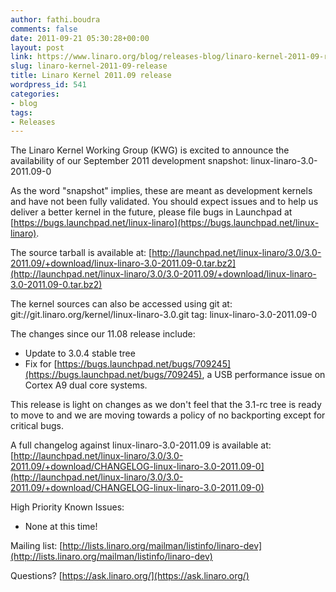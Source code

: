 ```yaml
---
author: fathi.boudra
comments: false
date: 2011-09-21 05:30:28+00:00
layout: post
link: https://www.linaro.org/blog/releases-blog/linaro-kernel-2011-09-release/
slug: linaro-kernel-2011-09-release
title: Linaro Kernel 2011.09 release
wordpress_id: 541
categories:
- blog
tags:
- Releases
---
```


The Linaro Kernel Working Group (KWG) is excited to announce the availability of our September 2011 development snapshot:
linux-linaro-3.0-2011.09-0

As the word "snapshot" implies, these are meant as development kernels and have not been fully validated. You should expect issues and to help us deliver a better kernel in the future, please file bugs in Launchpad at [https://bugs.launchpad.net/linux-linaro](https://bugs.launchpad.net/linux-linaro).

The source tarball is available at:
[http://launchpad.net/linux-linaro/3.0/3.0-2011.09/+download/linux-linaro-3.0-2011.09-0.tar.bz2](http://launchpad.net/linux-linaro/3.0/3.0-2011.09/+download/linux-linaro-3.0-2011.09-0.tar.bz2)

The kernel sources can also be accessed using git at:
git://git.linaro.org/kernel/linux-linaro-3.0.git
tag: linux-linaro-3.0-2011.09-0

The changes since our 11.08 release include:
- Update to 3.0.4 stable tree
- Fix for [https://bugs.launchpad.net/bugs/709245](https://bugs.launchpad.net/bugs/709245), a USB performance issue on Cortex A9 dual core systems.

This release is light on changes as we don't feel that the 3.1-rc tree is ready to move to and we are moving towards a policy of no backporting except for critical bugs.

A full changelog against linux-linaro-3.0-2011.09 is available at:
[http://launchpad.net/linux-linaro/3.0/3.0-2011.09/+download/CHANGELOG-linux-linaro-3.0-2011.09-0](http://launchpad.net/linux-linaro/3.0/3.0-2011.09/+download/CHANGELOG-linux-linaro-3.0-2011.09-0)

High Priority Known Issues:
- None at this time!

Mailing list: [http://lists.linaro.org/mailman/listinfo/linaro-dev](http://lists.linaro.org/mailman/listinfo/linaro-dev)

Questions? [https://ask.linaro.org/](https://ask.linaro.org/)
